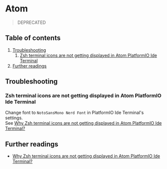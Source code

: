 # Atom

> DEPRECATED

## Table of contents <!-- omit in toc -->

1. [Troubleshooting](#troubleshooting)
   1. [Zsh terminal icons are not getting displayed in Atom PlatformIO Ide Terminal](#zsh-terminal-icons-are-not-getting-displayed-in-atom-platformio-ide-terminal)
1. [Further readings](#further-readings)

## Troubleshooting

### Zsh terminal icons are not getting displayed in Atom PlatformIO Ide Terminal

Change font to `NotoSansMono Nerd Font` in PlatformIO Ide Terminal's settings.  
See [Why Zsh terminal icons are not getting displayed in Atom PlatformIO Ide Terminal?]

## Further readings

- [Why Zsh terminal icons are not getting displayed in Atom PlatformIO Ide Terminal?]

<!--
  References
  -->

<!-- Others -->
[why zsh terminal icons are not getting displayed in atom platformIO ide terminal?]: https://forum.manjaro.org/t/why-zsh-terminal-icons-are-not-getting-displayed-in-atom-platformIO-ide-terminal/64885/2
